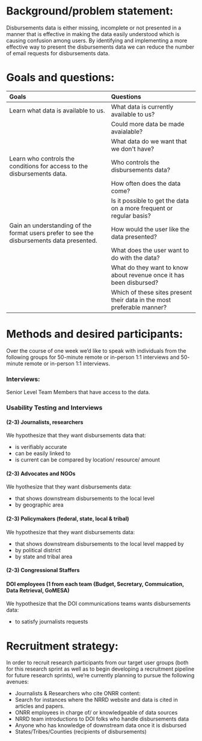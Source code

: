 # Background/problem statement:
Disbursements data is either missing, incomplete or not presented in a manner that is effective in making the data easily understood which is causing confusion among users. By identifying and implementing a more effective way to present the disbursements data we can reduce the number of email requests for disbursements data. 
# Goals and questions:

| Goals | Questions |
| :----- | :--------- |
| Learn what data is available to us. | What data is currently available to us? |
| | Could more data be made avaialable? |
| | What data do we want that we don't have?|
| Learn who controls the conditions for access to the disbursements data.| Who controls the disbursements data? |
| | How often does the data come? |
| | Is it possible to get the data on a more frequent or regular basis?|
| Gain an understanding of the format users prefer to see the disbursements data presented. | How would the user like the data presented? |
| | What does the user want to do with the data? |
| | What do they want to know about revenue once it has been disbursed? |
| | Which of these sites present their data in the most preferable manner? |






# Methods and desired participants:
Over the course of one week we’d like to speak with individuals from the following groups for 50-minute remote or in-person 1:1 interviews and 50- minute remote or in-person 1:1 interviews.
### Interviews: 
Senior Level Team Members that have access to the data. 
### Usability Testing and Interviews
#### (2-3) Journalists, researchers
We hypothesize that they want disbursements data that: 
* is verifiably accurate
* can be easily linked to
* is current
can be compared by location/ resource/ amount
#### (2-3) Advocates and NGOs
We hyothesize that they want disbursements data:
* that shows downstream disbursements to the local level
* by geographic area
#### (2-3) Policymakers (federal, state, local & tribal)
We hypothesize that they want disbursements data:  
* that shows downstream disbursements to the local level mapped by 
* by political district
* by state and tribal area
#### (2-3) Congressional Staffers
#### DOI employees (1 from each team {Budget, Secretary, Commuication, Data Retrieval, GoMESA)
We hypothesize that the DOI communications teams wants disbursements data:
* to satisfy journalists requests

# Recruitment strategy:

In order to recruit research participants from our target user groups (both for this research sprint as well as to begin developing a recruitment pipeline for future research sprints), we’re currently planning to pursue the following avenues:
* Journalists & Researchers who cite ONRR content: 
* Search for instances where the NRRD website and data is cited in articles and papers.
* ONRR employees in charge of/ or knowledgeable of data sources
* NRRD team introductions to DOI folks who handle disbursements data
* Anyone who has knowledge of downstream data once it is disbursed
* States/Tribes/Counties (recipients of disbursements) 


